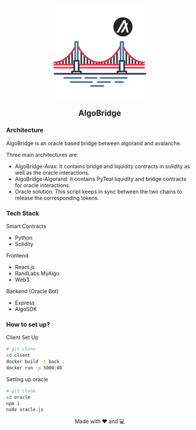 
<p align="center"><img src="client/public/img/logo.svg" align="center" width="250"></p>
<h2 align="center">AlgoBridge</h2>


### Architecture

AlgoBridge is an oracle based bridge between algorand and avalanche. 

Three main architectures are:
- AlgoBridge-Avax: It contains bridge and liquidity contracts in solidity as well as the oracle interactions.
- AlgoBridge-Algorand: It contains PyTeal liquidity and bridge contracts for oracle interactions.
- Oracle solution: This script keeps in sync between the two chains to release the corresponding tokens.

### Tech Stack

Smart Contracts
- Python
- Solidity

Frontend
- React.js
- RandLabs MyAlgo
- Web3

Backend (Oracle Bot)
- Express
- AlgoSDK

### How to set up?

Client Set Up

```bash
# git clone
cd client
docker build -t back .
docker run -p 5000:80
```

Setting up oracle

```bash
# git clone
cd oracle
npm i
node oracle.js
```


<p align="center"> Made with ❤️ and 💻</p>
